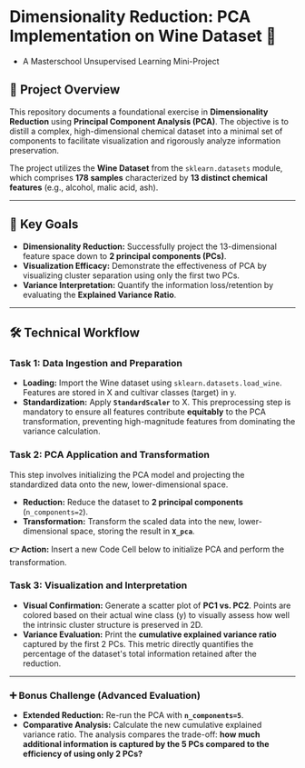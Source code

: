 
# Dimensionality Reduction: PCA Implementation on Wine Dataset 🍷


* A Masterschool Unsupervised Learning Mini-Project

## 🔬 Project Overview

This repository documents a foundational exercise in **Dimensionality Reduction** using **Principal Component Analysis (PCA)**. The objective is to distill a complex, high-dimensional chemical dataset into a minimal set of components to facilitate visualization and rigorously analyze information preservation.

The project utilizes the **Wine Dataset** from the `sklearn.datasets` module, which comprises **178 samples** characterized by **13 distinct chemical features** (e.g., alcohol, malic acid, ash).

---

## 🎯 Key Goals

* **Dimensionality Reduction:** Successfully project the 13-dimensional feature space down to **2 principal components (PCs)**.
* **Visualization Efficacy:** Demonstrate the effectiveness of PCA by visualizing cluster separation using only the first two PCs.
* **Variance Interpretation:** Quantify the information loss/retention by evaluating the **Explained Variance Ratio**.

---

## 🛠️ Technical Workflow

### Task 1: Data Ingestion and Preparation

* **Loading:** Import the Wine dataset using `sklearn.datasets.load_wine`. Features are stored in $\text{X}$ and cultivar classes (target) in $\text{y}$.
* **Standardization:** Apply **`StandardScaler`** to $\text{X}$. This preprocessing step is mandatory to ensure all features contribute **equitably** to the PCA transformation, preventing high-magnitude features from dominating the variance calculation.

### Task 2: PCA Application and Transformation

This step involves initializing the PCA model and projecting the standardized data onto the new, lower-dimensional space.

* **Reduction:** Reduce the dataset to **2 principal components** (`n_components=2`).
* **Transformation:** Transform the scaled data into the new, lower-dimensional space, storing the result in **`X_pca`**.

**👉 Action:** Insert a new Code Cell below to initialize PCA and perform the transformation.

### Task 3: Visualization and Interpretation

* **Visual Confirmation:** Generate a scatter plot of **PC1 vs. PC2**. Points are colored based on their actual wine class ($\text{y}$) to visually assess how well the intrinsic cluster structure is preserved in 2D.
* **Variance Evaluation:** Print the **cumulative explained variance ratio** captured by the first 2 PCs. This metric directly quantifies the percentage of the dataset's total information retained after the reduction.

---

### ➕ Bonus Challenge (Advanced Evaluation)

* **Extended Reduction:** Re-run the PCA with **`n_components=5`**.
* **Comparative Analysis:** Calculate the new cumulative explained variance ratio. The analysis compares the trade-off: **how much additional information is captured by the 5 PCs compared to the efficiency of using only 2 PCs?**

